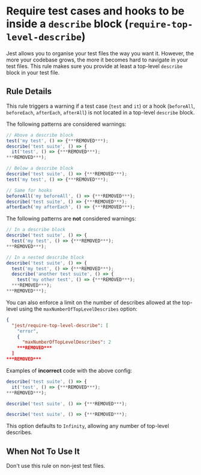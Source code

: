 # Require test cases and hooks to be inside a `describe` block (`require-top-level-describe`)

Jest allows you to organise your test files the way you want it. However, the
more your codebase grows, the more it becomes hard to navigate in your test
files. This rule makes sure you provide at least a top-level `describe` block in
your test file.

## Rule Details

This rule triggers a warning if a test case (`test` and `it`) or a hook
(`beforeAll`, `beforeEach`, `afterEach`, `afterAll`) is not located in a
top-level `describe` block.

The following patterns are considered warnings:

```js
// Above a describe block
test('my test', () => {***REMOVED***);
describe('test suite', () => {
  it('test', () => {***REMOVED***);
***REMOVED***);

// Below a describe block
describe('test suite', () => {***REMOVED***);
test('my test', () => {***REMOVED***);

// Same for hooks
beforeAll('my beforeAll', () => {***REMOVED***);
describe('test suite', () => {***REMOVED***);
afterEach('my afterEach', () => {***REMOVED***);
```

The following patterns are **not** considered warnings:

```js
// In a describe block
describe('test suite', () => {
  test('my test', () => {***REMOVED***);
***REMOVED***);

// In a nested describe block
describe('test suite', () => {
  test('my test', () => {***REMOVED***);
  describe('another test suite', () => {
    test('my other test', () => {***REMOVED***);
  ***REMOVED***);
***REMOVED***);
```

You can also enforce a limit on the number of describes allowed at the top-level
using the `maxNumberOfTopLevelDescribes` option:

```json
{
  "jest/require-top-level-describe": [
    "error",
    {
      "maxNumberOfTopLevelDescribes": 2
    ***REMOVED***
  ]
***REMOVED***
```

Examples of **incorrect** code with the above config:

```js
describe('test suite', () => {
  it('test', () => {***REMOVED***);
***REMOVED***);

describe('test suite', () => {***REMOVED***);

describe('test suite', () => {***REMOVED***);
```

This option defaults to `Infinity`, allowing any number of top-level describes.

## When Not To Use It

Don't use this rule on non-jest test files.
